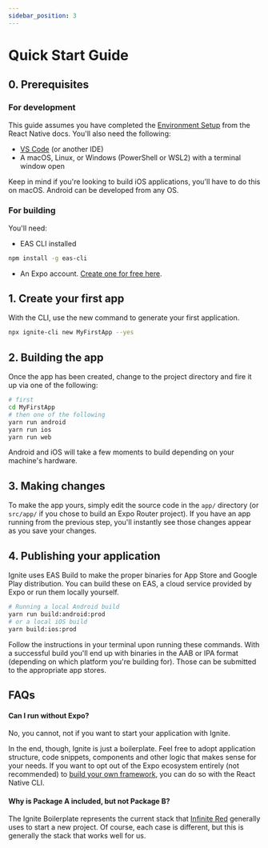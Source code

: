 ```yaml
---
sidebar_position: 3
---
```


# Quick Start Guide

## 0. Prerequisites

### For development

This guide assumes you have completed the [Environment Setup](https://reactnative.dev/docs/set-up-your-environment) from the React Native docs. You'll also need the following:

- [VS Code](https://code.visualstudio.com/) (or another IDE)
- A macOS, Linux, or Windows (PowerShell or WSL2) with a terminal window open

Keep in mind if you're looking to build iOS applications, you'll have to do this on macOS. Android can be developed from any OS.

### For building

You'll need:

- EAS CLI installed

```bash
npm install -g eas-cli
```

- An Expo account. [Create one for free here](https://expo.dev/signup).

## 1. Create your first app

With the CLI, use the new command to generate your first application.

```bash
npx ignite-cli new MyFirstApp --yes
```

## 2. Building the app

Once the app has been created, change to the project directory and fire it up via one of the following:

```bash
# first
cd MyFirstApp
# then one of the following
yarn run android
yarn run ios
yarn run web
```

Android and iOS will take a few moments to build depending on your machine's hardware.

## 3. Making changes

To make the app yours, simply edit the source code in the `app/` directory (or `src/app/` if you chose to build an Expo Router project). If you have an app running from the previous step, you'll instantly see those changes appear as you save your changes.

## 4. Publishing your application

Ignite uses EAS Build to make the proper binaries for App Store and Google Play distribution. You can build these on EAS, a cloud service provided by Expo or run them locally yourself.

```bash
# Running a local Android build
yarn run build:android:prod
# or a local iOS build
yarn build:ios:prod
```

Follow the instructions in your terminal upon running these commands. With a successful build you'll end up with binaries in the AAB or IPA format (depending on which platform you're building for). Those can be submitted to the appropriate app stores.

## FAQs

#### Can I run without Expo?

No, you cannot, not if you want to start your application with Ignite.

In the end, though, Ignite is just a boilerplate. Feel free to adopt application structure, code snippets, components and other logic that makes sense for your needs. If you want to opt out of the Expo ecosystem entirely (not recommended) to [build your own framework](https://reactnative.dev/docs/getting-started-without-a-framework), you can do so with the React Native CLI.

#### Why is Package A included, but not Package B?

The Ignite Boilerplate represents the current stack that [Infinite Red](https://infinite.red) generally uses to start a new project. Of course, each case is different, but this is generally the stack that works well for us.
